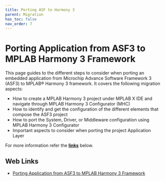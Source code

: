 ```yaml
---
title: Porting ASF to Harmony 3
parent: Migration
has_toc: false
nav_order: 7
---
```


# Porting Application from ASF3 to MPLAB Harmony 3 Framework


This page guides to the different steps to consider when porting an embedded application from Microchip Advance Software Framework 3 (ASF3) to MPLAB® Harmony 3 framework. It covers the following migration aspects:  

- How to create a MPLAB Harmony 3 project under MPLAB X IDE and navigate through MPLAB Harmony 3
Configurator (MHC)
- How to identify and get the configuration of the different elements that compose the ASF3 project
- How to port the System, Driver, or Middleware configuration using MPLAB Harmony 3 Configurator
- Important aspects to consider when porting the project Application Layer

For more information refer the **[links](#Web-Links)** below.

## <a id="Web-Links"> </a> 
## Web Links

- [Porting Application from ASF3 to MPLAB Harmony 3 Framework](http://ww1.microchip.com/downloads/en/DeviceDoc/ASF3_to_Harmony3_%20Migration_%20Guide_DS70005412A.pdf)